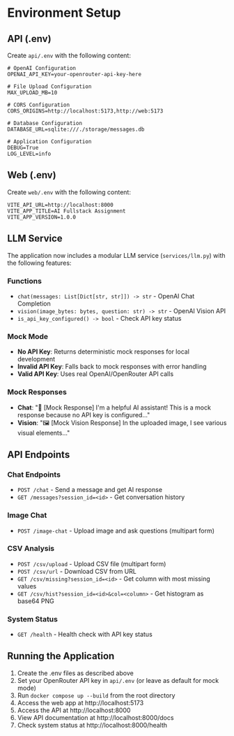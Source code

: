 # Environment Setup

## API (.env)
Create `api/.env` with the following content:
```
# OpenAI Configuration
OPENAI_API_KEY=your-openrouter-api-key-here

# File Upload Configuration
MAX_UPLOAD_MB=10

# CORS Configuration
CORS_ORIGINS=http://localhost:5173,http://web:5173

# Database Configuration
DATABASE_URL=sqlite:///./storage/messages.db

# Application Configuration
DEBUG=True
LOG_LEVEL=info
```

## Web (.env)
Create `web/.env` with the following content:
```
VITE_API_URL=http://localhost:8000
VITE_APP_TITLE=AI Fullstack Assignment
VITE_APP_VERSION=1.0.0
```

## LLM Service

The application now includes a modular LLM service (`services/llm.py`) with the following features:

### Functions
- `chat(messages: List[Dict[str, str]]) -> str` - OpenAI Chat Completion
- `vision(image_bytes: bytes, question: str) -> str` - OpenAI Vision API
- `is_api_key_configured() -> bool` - Check API key status

### Mock Mode
- **No API Key**: Returns deterministic mock responses for local development
- **Invalid API Key**: Falls back to mock responses with error handling
- **Valid API Key**: Uses real OpenAI/OpenRouter API calls

### Mock Responses
- **Chat**: "🤖 [Mock Response] I'm a helpful AI assistant! This is a mock response because no API key is configured..."
- **Vision**: "🖼️ [Mock Vision Response] In the uploaded image, I see various visual elements..."

## API Endpoints

### Chat Endpoints
- `POST /chat` - Send a message and get AI response
- `GET /messages?session_id=<id>` - Get conversation history

### Image Chat
- `POST /image-chat` - Upload image and ask questions (multipart form)

### CSV Analysis
- `POST /csv/upload` - Upload CSV file (multipart form)
- `POST /csv/url` - Download CSV from URL
- `GET /csv/missing?session_id=<id>` - Get column with most missing values
- `GET /csv/hist?session_id=<id>&col=<column>` - Get histogram as base64 PNG

### System Status
- `GET /health` - Health check with API key status

## Running the Application

1. Create the .env files as described above
2. Set your OpenRouter API key in `api/.env` (or leave as default for mock mode)
3. Run `docker compose up --build` from the root directory
4. Access the web app at http://localhost:5173
5. Access the API at http://localhost:8000
6. View API documentation at http://localhost:8000/docs
7. Check system status at http://localhost:8000/health
